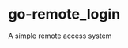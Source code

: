 # go-remote_login

<!--
#field
CTF

#groups
Tool

#languages
Go

#frames and libs

-->

A simple remote access system
